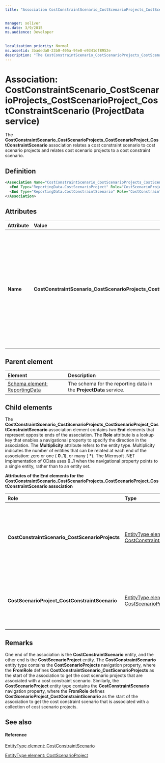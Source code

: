```yaml
---
title: "Association CostConstraintScenario_CostScenarioProjects_CostScenarioProject_CostConstraintScenario (ProjectData service)"

 
manager: soliver
ms.date: 3/9/2015
ms.audience: Developer
 
 
localization_priority: Normal
ms.assetid: 3badeda8-23b0-405a-94e8-e9341df8952e
description: "The CostConstraintScenario_CostScenarioProjects_CostScenarioProject_CostConstraintScenario association relates a cost constraint scenario to cost scenario projects and relates cost scenario projects to a cost constraint scenario."
---
```


# Association: CostConstraintScenario_CostScenarioProjects_CostScenarioProject_CostConstraintScenario (ProjectData service)

The **CostConstraintScenario_CostScenarioProjects_CostScenarioProject_CostConstraintScenario** association relates a cost constraint scenario to cost scenario projects and relates cost scenario projects to a cost constraint scenario. 
  
## Definition

```XML
<Association Name="CostConstraintScenario_CostScenarioProjects_CostScenarioProject_CostConstraintScenario">
  <End Type="ReportingData.CostScenarioProject" Role="CostScenarioProject_CostConstraintScenario" Multiplicity="*" />
  <End Type="ReportingData.CostConstraintScenario" Role="CostConstraintScenario_CostScenarioProjects" Multiplicity="0..1" />
</Association>
```

## Attributes

|**Attribute**|**Value**|**Description**|
|:-----|:-----|:-----|
|**Name** <br/> |**CostConstraintScenario_CostScenarioProjects_CostScenarioProject_CostConstraintScenario** <br/> |Identifies the entity types and the navigation properties that form the two-way association for cost constrainst scenarios and cost scenario projects.In the first half of the name, **CostConstraintScenario** is the entity type and **CostScenarioProjects** is the navigation property. In the second half of the name, **CostScenarioProject** is the entity type and **CostConstraintScenario** is the navigation property.  <br/> |
   
## Parent element

|**Element**|**Description**|
|:-----|:-----|
|[Schema element: ReportingData](schema-reportingdata-projectdata-service.md) <br/> |The schema for the reporting data in the **ProjectData** service.  <br/> |
   
## Child elements

The **CostConstraintScenario_CostScenarioProjects_CostScenarioProject_CostConstraintScenario** association element contains two **End** elements that represent opposite ends of the association. The **Role** attribute is a lookup key that enables a navigational property to specify the direction in the association. The **Multiplicity** attribute refers to the entity type. Multiplicity indicates the number of entities that can be related at each end of the association: zero or one ( **0..1**), or many ( **\***). The Microsoft .NET implementation of OData uses **0..1** when the navigational property points to a single entity, rather than to an entity set. 
  
**Attributes of the End elements for the CostConstraintScenario_CostScenarioProjects_CostScenarioProject_CostConstraintScenario association**

|**Role**|**Type**|**Multiplicity**|**Description**|
|:-----|:-----|:-----|:-----|
|**CostConstraintScenario_CostScenarioProjects** <br/> |[EntityType element: CostConstraintScenario](entitytype-costconstraintscenario-projectdata-service.md) <br/> |**0..1** <br/> |There is one cost constraint scenario that corresponds to a collection of cost scenario projects.  <br/> |
|**CostScenarioProject_CostConstraintScenario** <br/> |[EntityType element: CostScenarioProject](entitytype-costscenarioproject-projectdata-service.md) <br/> |**\*** <br/> |There can be many cost scenario projects that correspond with a cost constraint scenario.  <br/> |
   
## Remarks

One end of the association is the **CostConstraintScenario** entity, and the other end is the **CostScenarioProject** entity. The **CostConstraintScenario** entity type contains the **CostScenarioProjects** navigation property, where the **FromRole** defines **CostConstraintScenario_CostScenarioProjects** as the start of the association to get the cost scenario projects that are associated with a cost constraint scenario. Similarly, the **CostScenarioProject** entity type contains the **CostConstraintScenario** navigation property, where the **FromRole** defines **CostScenarioProject_CostConstraintScenario** as the start of the association to get the cost constraint scenario that is associated with a collection of cost scenario projects. 
  
## See also

#### Reference

[EntityType element: CostConstraintScenario](entitytype-costconstraintscenario-projectdata-service.md)
  
[EntityType element: CostScenarioProject](entitytype-costscenarioproject-projectdata-service.md)

